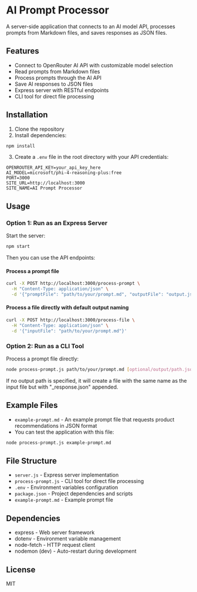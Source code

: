 # AI Prompt Processor

A server-side application that connects to an AI model API, processes prompts from Markdown files, and saves responses as JSON files.

## Features

- Connect to OpenRouter AI API with customizable model selection
- Read prompts from Markdown files
- Process prompts through the AI API
- Save AI responses to JSON files
- Express server with RESTful endpoints
- CLI tool for direct file processing

## Installation

1. Clone the repository
2. Install dependencies:

```bash
npm install
```

3. Create a `.env` file in the root directory with your API credentials:

```
OPENROUTER_API_KEY=your_api_key_here
AI_MODEL=microsoft/phi-4-reasoning-plus:free
PORT=3000
SITE_URL=http://localhost:3000
SITE_NAME=AI Prompt Processor
```

## Usage

### Option 1: Run as an Express Server

Start the server:

```bash
npm start
```

Then you can use the API endpoints:

#### Process a prompt file

```bash
curl -X POST http://localhost:3000/process-prompt \
  -H "Content-Type: application/json" \
  -d '{"promptFile": "path/to/your/prompt.md", "outputFile": "output.json"}'
```

#### Process a file directly with default output naming

```bash
curl -X POST http://localhost:3000/process-file \
  -H "Content-Type: application/json" \
  -d '{"inputFile": "path/to/your/prompt.md"}'
```

### Option 2: Run as a CLI Tool

Process a prompt file directly:

```bash
node process-prompt.js path/to/your/prompt.md [optional/output/path.json]
```

If no output path is specified, it will create a file with the same name as the input file but with "\_response.json" appended.

## Example Files

- `example-prompt.md` - An example prompt file that requests product recommendations in JSON format
- You can test the application with this file:

```bash
node process-prompt.js example-prompt.md
```

## File Structure

- `server.js` - Express server implementation
- `process-prompt.js` - CLI tool for direct file processing
- `.env` - Environment variables configuration
- `package.json` - Project dependencies and scripts
- `example-prompt.md` - Example prompt file

## Dependencies

- express - Web server framework
- dotenv - Environment variable management
- node-fetch - HTTP request client
- nodemon (dev) - Auto-restart during development

## License

MIT

